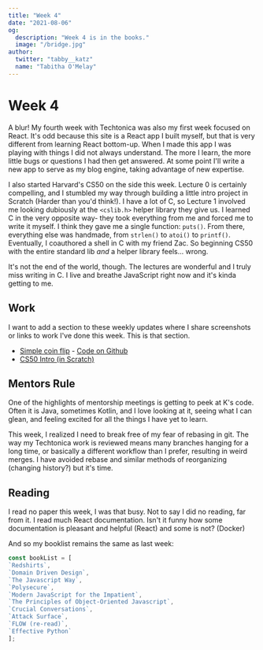 ```yaml
---
title: "Week 4"
date: "2021-08-06"
og:
  description: "Week 4 is in the books."
  image: "/bridge.jpg"
author:
  twitter: "tabby__katz"
  name: "Tabitha O'Melay"
---
```


# Week 4
A blur! My fourth week with Techtonica was also my first week focused on React. It's odd because this site is a React app I built myself, but that is very different from learning React bottom-up. When I made this app I was playing with things I did not always understand. The more I learn, the more little bugs or questions I had then get answered. At some point I'll write a new app to serve as my blog engine, taking advantage of new expertise.

I also started Harvard's CS50 on the side this week. Lecture 0 is certainly compelling, and I stumbled my way through building a little intro project in Scratch (Harder than you'd think!). I have a lot of C, so Lecture 1 involved me looking dubiously at the `<cslib.h>` helper library they give us. I learned C in the very opposite way- they took everything from me and forced me to write it myself. I think they gave me a single function: `puts()`. From there,  everything else was handmade, from `strlen()` to `atoi()` to `printf()`. Eventually, I coauthored a shell in C with my friend Zac. So beginning CS50 with the entire standard lib *and* a helper library feels... wrong.

It's not the end of the world, though. The lectures are wonderful and I truly miss writing in C. I live and breathe JavaScript right now and it's kinda getting to me.

## Work

I want to add a section to these weekly updates where I share screenshots or links to work I've done this week. This is that section.

- [Simple coin flip](https://tabbykatz.github.io/coinFlip/) - [Code on Github](https://github.com/tabbykatz/coinFlip)
- [CS50 Intro (in Scratch)](https://scratch.mit.edu/projects/558439237/)

## Mentors Rule
One of the highlights of mentorship meetings is getting to peek at K's code. Often it is Java, sometimes Kotlin, and I love looking at it, seeing what I can glean, and feeling excited for all the things I have yet to learn.

This week, I realized I need to break free of my fear of rebasing in git. The way my Techtonica work is reviewed means many branches hanging for a long time, or basically a different workflow than I prefer, resulting in weird merges. I have avoided rebase and similar methods of reorganizing (changing history?) but it's time.

## Reading
I read no paper this week, I was that busy. Not to say I did no reading, far from it. I read much React documentation. Isn't it funny how some documentation is pleasant and helpful (React) and some is not? (Docker)

And so my booklist remains the same as last week:

```js
const bookList = [
`Redshirts`,
`Domain Driven Design`,
`The Javascript Way`,
`Polysecure`,
`Modern JavaScript for the Impatient`,
`The Principles of Object-Oriented Javascript`,
`Crucial Conversations`,
`Attack Surface`,
`FLOW (re-read)`,
`Effective Python`
];
```
